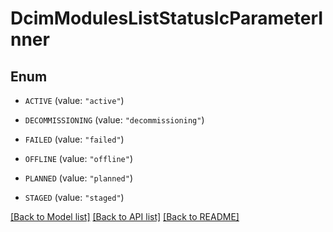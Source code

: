 # DcimModulesListStatusIcParameterInner

## Enum


* `ACTIVE` (value: `"active"`)

* `DECOMMISSIONING` (value: `"decommissioning"`)

* `FAILED` (value: `"failed"`)

* `OFFLINE` (value: `"offline"`)

* `PLANNED` (value: `"planned"`)

* `STAGED` (value: `"staged"`)


[[Back to Model list]](../README.md#documentation-for-models) [[Back to API list]](../README.md#documentation-for-api-endpoints) [[Back to README]](../README.md)


